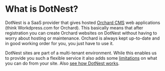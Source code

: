 # What is DotNest?



DotNest is a SaaS provider that gives hosted [Orchard CMS](http://orchardproject.net/) web applications (think Workdpress.com for Orchard). This basically means that after registration you can create Orchard websites on DotNest without having to worry about hosting or maintenance. Orchard is always kept up-to-date and in good working order for you, you just have to use it.

DotNest sites are part of a multi-tenant environment. While this enables us to provide you such a flexible service it also adds some [limitations](Limitations) on what you can do from your site. Also [see how DotNest works](UnderTheHood).